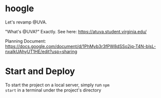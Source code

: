 # hoogle
Let's revamp @UVA.

"What's @UVA?"
Exactly. See here: https://atuva.student.virginia.edu/

Planning Document: https://docs.google.com/document/d/1PhMyb3r3fPW8dSSo2jq-T4N-blsL-nxaIkUAhyUT1HE/edit?usp=sharing

# Start and Deploy
To start the project on a local server, simply run <code>npm start</code> in a terminal under the project's directory
